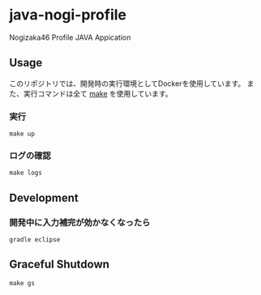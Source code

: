 # java-nogi-profile

Nogizaka46 Profile JAVA Appication

## Usage

このリポジトリでは、開発時の実行環境としてDockerを使用しています。
また、実行コマンドは全て [make](https://www.gnu.org/software/make/) を使用しています。

### 実行

```
make up
```

### ログの確認

```
make logs
```

## Development

### 開発中に入力補完が効かなくなったら

```
gradle eclipse
```

## Graceful Shutdown

```
make gs
```
